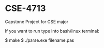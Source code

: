 # CSE-4713
Capstone Project for CSE major

If you want to run type into bash/linux terminal:

$ make
$ ./parse.exe filename.pas
